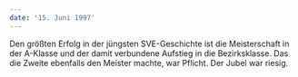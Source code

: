 ```yaml
---
date: '15. Juni 1997'
---
```


Den größten Erfolg in der jüngsten SVE-Geschichte ist die Meisterschaft in der A-Klasse und der damit verbundene Aufstieg in die Bezirksklasse. Das die Zweite ebenfalls den Meister machte, war Pflicht. Der Jubel war riesig.
